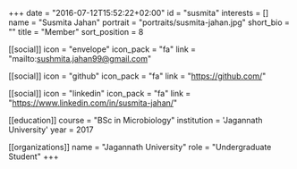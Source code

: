 +++
date = "2016-07-12T15:52:22+02:00"
id = "susmita"
interests = []
name = "Susmita Jahan"
portrait = "portraits/susmita-jahan.jpg"
short_bio = ""
title = "Member"
sort_position = 8

[[social]]
    icon = "envelope"
    icon_pack = "fa"
    link = "mailto:sushmita.jahan99@gmail.com"

[[social]]
    icon = "github"
    icon_pack = "fa"
    link = "https://github.com/"

[[social]]
    icon = "linkedin"
    icon_pack = "fa"
    link = "https://www.linkedin.com/in/susmita-jahan/"

[[education]]
    course = "BSc in Microbiology"
    institution = 'Jagannath University'
    year = 2017


[[organizations]]
    name = "Jagannath University"
    role = "Undergraduate Student"
+++

